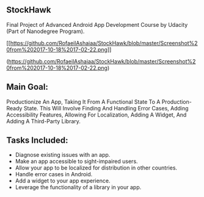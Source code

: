 ## StockHawk
Final Project of Advanced Android App Development Course by Udacity (Part of Nanodegree Program).

[[https://github.com/RofaeilAshaiaa/StockHawk/blob/master/Screenshot%20from%202017-10-18%2017-02-22.png]]

(https://github.com/RofaeilAshaiaa/StockHawk/blob/master/Screenshot%20from%202017-10-18%2017-02-22.png)

## Main Goal:
Productionize An App, Taking It From A Functional State To A
Production-Ready State. This Will Involve Finding And Handling Error
Cases, Adding Accessibility Features, Allowing For Localization,
Adding A Widget, And Adding A Third-Party Library.

## Tasks Included:
 * Diagnose existing issues with an app.
 * Make an app accessible to sight-impaired users.
 * Allow your app to be localized for distribution in other countries.
 * Handle error cases in Android.
 * Add a widget to your app experience.
 * Leverage the functionality of a library in your app.
